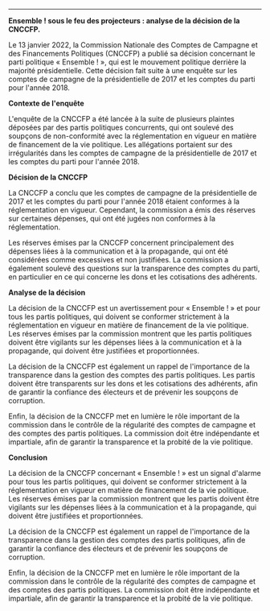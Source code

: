 

---

**Ensemble ! sous le feu des projecteurs : analyse de la décision de la CNCCFP.**

Le 13 janvier 2022, la Commission Nationale des Comptes de Campagne et des Financements Politiques (CNCCFP) a publié sa décision concernant le parti politique « Ensemble ! », qui est le mouvement politique derrière la majorité présidentielle. Cette décision fait suite à une enquête sur les comptes de campagne de la présidentielle de 2017 et les comptes du parti pour l'année 2018.

**Contexte de l'enquête**

L'enquête de la CNCCFP a été lancée à la suite de plusieurs plaintes déposées par des partis politiques concurrents, qui ont soulevé des soupçons de non-conformité avec la réglementation en vigueur en matière de financement de la vie politique. Les allégations portaient sur des irrégularités dans les comptes de campagne de la présidentielle de 2017 et les comptes du parti pour l'année 2018.

**Décision de la CNCCFP**

La CNCCFP a conclu que les comptes de campagne de la présidentielle de 2017 et les comptes du parti pour l'année 2018 étaient conformes à la réglementation en vigueur. Cependant, la commission a émis des réserves sur certaines dépenses, qui ont été jugées non conformes à la réglementation.

Les réserves émises par la CNCCFP concernent principalement des dépenses liées à la communication et à la propagande, qui ont été considérées comme excessives et non justifiées. La commission a également soulevé des questions sur la transparence des comptes du parti, en particulier en ce qui concerne les dons et les cotisations des adhérents.

**Analyse de la décision**

La décision de la CNCCFP est un avertissement pour « Ensemble ! » et pour tous les partis politiques, qui doivent se conformer strictement à la réglementation en vigueur en matière de financement de la vie politique. Les réserves émises par la commission montrent que les partis politiques doivent être vigilants sur les dépenses liées à la communication et à la propagande, qui doivent être justifiées et proportionnées.

La décision de la CNCCFP est également un rappel de l'importance de la transparence dans la gestion des comptes des partis politiques. Les partis doivent être transparents sur les dons et les cotisations des adhérents, afin de garantir la confiance des électeurs et de prévenir les soupçons de corruption.

Enfin, la décision de la CNCCFP met en lumière le rôle important de la commission dans le contrôle de la régularité des comptes de campagne et des comptes des partis politiques. La commission doit être indépendante et impartiale, afin de garantir la transparence et la probité de la vie politique.

**Conclusion**

La décision de la CNCCFP concernant « Ensemble ! » est un signal d'alarme pour tous les partis politiques, qui doivent se conformer strictement à la réglementation en vigueur en matière de financement de la vie politique. Les réserves émises par la commission montrent que les partis doivent être vigilants sur les dépenses liées à la communication et à la propagande, qui doivent être justifiées et proportionnées.

La décision de la CNCCFP est également un rappel de l'importance de la transparence dans la gestion des comptes des partis politiques, afin de garantir la confiance des électeurs et de prévenir les soupçons de corruption.

Enfin, la décision de la CNCCFP met en lumière le rôle important de la commission dans le contrôle de la régularité des comptes de campagne et des comptes des partis politiques. La commission doit être indépendante et impartiale, afin de garantir la transparence et la probité de la vie politique.